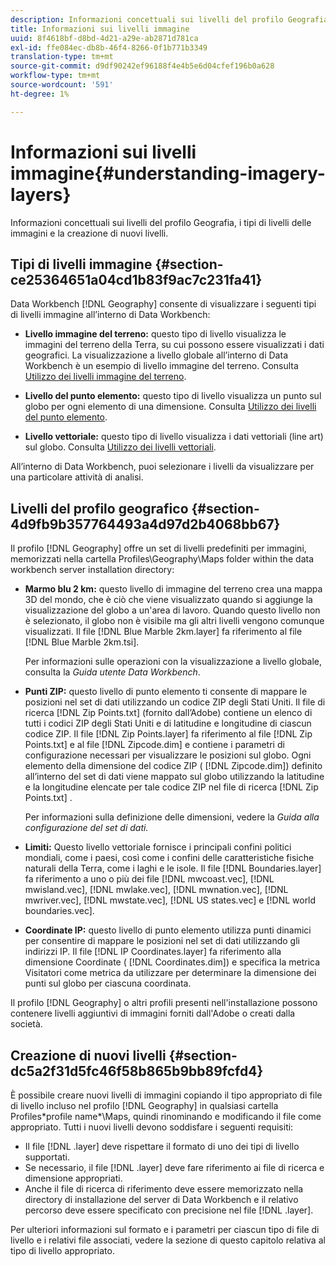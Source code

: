 ```yaml
---
description: Informazioni concettuali sui livelli del profilo Geografia, i tipi di livelli delle immagini e la creazione di nuovi livelli.
title: Informazioni sui livelli immagine
uuid: 8f4618bf-d8bd-4d21-a29e-ab2871d781ca
exl-id: ffe084ec-db8b-46f4-8266-0f1b771b3349
translation-type: tm+mt
source-git-commit: d9df90242ef96188f4e4b5e6d04cfef196b0a628
workflow-type: tm+mt
source-wordcount: '591'
ht-degree: 1%

---
```


# Informazioni sui livelli immagine{#understanding-imagery-layers}

Informazioni concettuali sui livelli del profilo Geografia, i tipi di livelli delle immagini e la creazione di nuovi livelli.

## Tipi di livelli immagine {#section-ce25364651a04cd1b83f9ac7c231fa41}

Data Workbench [!DNL Geography] consente di visualizzare i seguenti tipi di livelli immagine all’interno di Data Workbench:

* **Livello immagine del terreno:** questo tipo di livello visualizza le immagini del terreno della Terra, su cui possono essere visualizzati i dati geografici. La visualizzazione a livello globale all’interno di Data Workbench è un esempio di livello immagine del terreno. Consulta [Utilizzo dei livelli immagine del terreno](../../../home/c-geo-oview/c-wk-img-lyrs/c-trn-img-lyrs/c-trn-img-lyrs.md#concept-8a0a16013e824ac29f35a0349b5d8ccf).

* **Livello del punto elemento:** questo tipo di livello visualizza un punto sul globo per ogni elemento di una dimensione. Consulta [Utilizzo dei livelli del punto elemento](../../../home/c-geo-oview/c-wk-img-lyrs/c-elmt-pt-lyrs/c-elmt-pt-lyrs.md#concept-52b3262ab4e042a18956be8809638af9).

* **Livello vettoriale:** questo tipo di livello visualizza i dati vettoriali (line art) sul globo. Consulta [Utilizzo dei livelli vettoriali](../../../home/c-geo-oview/c-wk-img-lyrs/c-wk-vctr-lyrs/c-wk-vctr-lyrs.md#concept-a2c9e8155f554cbe96ee3aaf44f2d620).

All’interno di Data Workbench, puoi selezionare i livelli da visualizzare per una particolare attività di analisi.

## Livelli del profilo geografico {#section-4d9fb9b357764493a4d97d2b4068bb67}

Il profilo [!DNL Geography] offre un set di livelli predefiniti per immagini, memorizzati nella cartella Profiles\Geography\Maps folder within the data workbench server installation directory:

* **Marmo blu 2 km:** questo livello di immagine del terreno crea una mappa 3D del mondo, che è ciò che viene visualizzato quando si aggiunge la visualizzazione del globo a un&#39;area di lavoro. Quando questo livello non è selezionato, il globo non è visibile ma gli altri livelli vengono comunque visualizzati. Il file [!DNL Blue Marble 2km.layer] fa riferimento al file [!DNL Blue Marble 2km.tsi].

   Per informazioni sulle operazioni con la visualizzazione a livello globale, consulta la *Guida utente Data Workbench*.

* **Punti ZIP:** questo livello di punto elemento ti consente di mappare le posizioni nel set di dati utilizzando un codice ZIP degli Stati Uniti. Il file di ricerca [!DNL Zip Points.txt] (fornito dall’Adobe) contiene un elenco di tutti i codici ZIP degli Stati Uniti e di latitudine e longitudine di ciascun codice ZIP. Il file [!DNL Zip Points.layer] fa riferimento al file [!DNL Zip Points.txt] e al file [!DNL Zipcode.dim] e contiene i parametri di configurazione necessari per visualizzare le posizioni sul globo. Ogni elemento della dimensione del codice ZIP ( [!DNL Zipcode.dim]) definito all’interno del set di dati viene mappato sul globo utilizzando la latitudine e la longitudine elencate per tale codice ZIP nel file di ricerca [!DNL Zip Points.txt] .

   Per informazioni sulla definizione delle dimensioni, vedere la *Guida alla configurazione del set di dati.*

* **Limiti:** Questo livello vettoriale fornisce i principali confini politici mondiali, come i paesi, così come i confini delle caratteristiche fisiche naturali della Terra, come i laghi e le isole. Il file [!DNL Boundaries.layer] fa riferimento a uno o più dei file [!DNL mwcoast.vec], [!DNL mwisland.vec], [!DNL mwlake.vec], [!DNL mwnation.vec], [!DNL mwriver.vec], [!DNL mwstate.vec], [!DNL US states.vec] e [!DNL world boundaries.vec].

* **Coordinate IP:** questo livello di punto elemento utilizza punti dinamici per consentire di mappare le posizioni nel set di dati utilizzando gli indirizzi IP. Il file [!DNL IP Coordinates.layer] fa riferimento alla dimensione Coordinate ( [!DNL Coordinates.dim]) e specifica la metrica Visitatori come metrica da utilizzare per determinare la dimensione dei punti sul globo per ciascuna coordinata.

Il profilo [!DNL Geography] o altri profili presenti nell&#39;installazione possono contenere livelli aggiuntivi di immagini forniti dall&#39;Adobe o creati dalla società.

## Creazione di nuovi livelli {#section-dc5a2f31d5fc46f58b865b9bb89fcfd4}

È possibile creare nuovi livelli di immagini copiando il tipo appropriato di file di livello incluso nel profilo [!DNL Geography] in qualsiasi cartella Profiles\*profile name*\Maps, quindi rinominando e modificando il file come appropriato. Tutti i nuovi livelli devono soddisfare i seguenti requisiti:

* Il file [!DNL .layer] deve rispettare il formato di uno dei tipi di livello supportati.
* Se necessario, il file [!DNL .layer] deve fare riferimento ai file di ricerca e dimensione appropriati.
* Anche il file di ricerca di riferimento deve essere memorizzato nella directory di installazione del server di Data Workbench e il relativo percorso deve essere specificato con precisione nel file [!DNL .layer].

Per ulteriori informazioni sul formato e i parametri per ciascun tipo di file di livello e i relativi file associati, vedere la sezione di questo capitolo relativa al tipo di livello appropriato.
